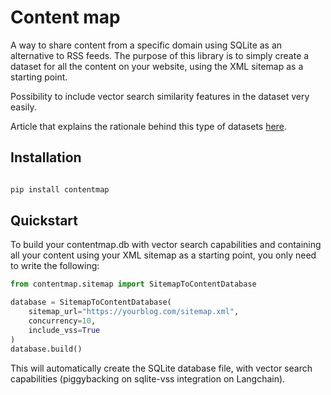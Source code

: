 # Content map

A way to share content from a specific domain using SQLite as an alternative to 
RSS feeds. The purpose of this library is to simply create a dataset for all the
content on your website, using the XML sitemap as a starting point.

Possibility to include vector search similarity features in the dataset very easily.

Article that explains the rationale behind this type of datasets [here](https://philippeoger.com/pages/can-we-rag-the-whole-web/).


## Installation

```bash

pip install contentmap

```

## Quickstart

To build your contentmap.db with vector search capabilities and containing all 
your content using your XML sitemap as a starting point, you only need to write the
following: 

```python
from contentmap.sitemap import SitemapToContentDatabase

database = SitemapToContentDatabase(
    sitemap_url="https://yourblog.com/sitemap.xml",
    concurrency=10,
    include_vss=True
)
database.build()

```

This will automatically create the SQLite database file, with vector search 
capabilities (piggybacking on sqlite-vss integration on Langchain).
